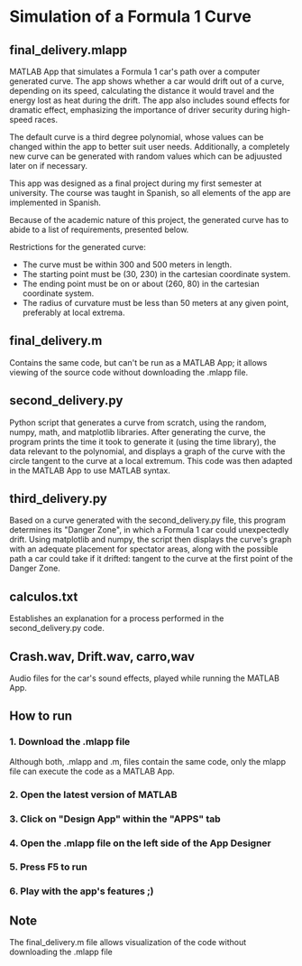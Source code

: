 # Simulation of a Formula 1 Curve

## final_delivery.mlapp

MATLAB App that simulates a Formula 1 car's path over a computer generated curve. The app shows whether a car would drift out of a curve, depending on its speed, calculating the distance it would travel and the energy lost as heat during the drift. The app also includes sound effects for dramatic effect, emphasizing the importance of driver security during high-speed races.

The default curve is a third degree polynomial, whose values can be changed within the app to better suit user needs. Additionally, a completely new curve can be generated with random values which can be adjuusted later on if necessary.

This app was designed as a final project during my first semester at university. The course was taught in Spanish, so all elements of the app are implemented in Spanish.

Because of the academic nature of this project, the generated curve has to abide to a list of requirements, presented below.

Restrictions for the generated curve:
- The curve must be within 300 and 500 meters in length.
- The starting point must be (30, 230) in the cartesian coordinate system.
- The ending point must be on or about (260, 80) in the cartesian coordinate system.
- The radius of curvature must be less than 50 meters at any given point, preferably at local extrema.

## final_delivery.m
Contains the same code, but can't be run as a MATLAB App; it allows viewing of the source code without downloading the .mlapp file.

## second_delivery.py
Python script that generates a curve from scratch, using the random, numpy, math, and matplotlib libraries. After generating the curve, the program prints the time it took to generate it (using the time library), the data relevant to the polynomial, and displays a graph of the curve with the circle tangent to the curve at a local extremum. This code was then adapted in the MATLAB App to use MATLAB syntax.

## third_delivery.py
Based on a curve generated with the second_delivery.py file, this program determines its "Danger Zone", in which a Formula 1 car could unexpectedly drift. Using matplotlib and numpy, the script then displays the curve's graph with an adequate placement for spectator areas, along with the possible path a car could take if it drifted: tangent to the curve at the first point of the Danger Zone.

## calculos.txt
Establishes an explanation for a process performed in the second_delivery.py code.

## Crash.wav, Drift.wav, carro,wav
Audio files for the car's sound effects, played while running the MATLAB App.

## How to run

### 1. Download the .mlapp file
Although both, .mlapp and .m, files contain the same code, only the mlapp file can execute the code as a MATLAB App.

### 2. Open the latest version of MATLAB
### 3. Click on "Design App" within the "APPS" tab
### 4. Open the .mlapp file on the left side of the App Designer
### 5. Press F5 to run
### 6. Play with the app's features ;)

## Note 
The final_delivery.m file allows visualization of the code without downloading the .mlapp file

